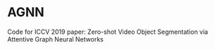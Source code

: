 # AGNN
Code for ICCV 2019 paper: Zero-shot Video Object Segmentation via Attentive Graph Neural Networks
